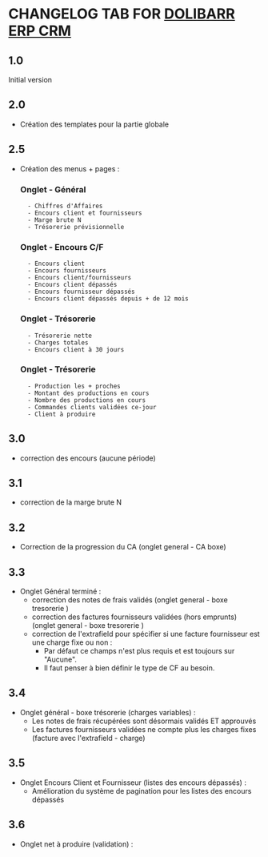 # CHANGELOG TAB FOR [DOLIBARR ERP CRM](https://www.dolibarr.org)

## 1.0

Initial version

## 2.0 

- Création des templates pour la partie globale 

## 2.5

- Création des menus + pages : 
    ### Onglet - Général
        - Chiffres d'Affaires
        - Encours client et fournisseurs
        - Marge brute N
        - Trésorerie prévisionnelle

    ### Onglet - Encours C/F
        - Encours client 
        - Encours fournisseurs
        - Encours client/fournisseurs
        - Encours client dépassés 
        - Encours fournisseur dépassés
        - Encours client dépassés depuis + de 12 mois

    ### Onglet - Trésorerie 
        - Trésorerie nette
        - Charges totales
        - Encours client à 30 jours

    ### Onglet - Trésorerie 
        - Production les + proches 
        - Montant des productions en cours
        - Nombre des productions en cours
        - Commandes clients validées ce-jour
        - Client à produire
        
## 3.0

- correction des encours (aucune période)

## 3.1 

- correction de la marge brute N

## 3.2 

- Correction de la progression du CA (onglet general - CA boxe)

## 3.3

- Onglet Général terminé : 
    - correction des notes de frais validés (onglet general - boxe tresorerie )
    - correction des factures fournisseurs validées (hors emprunts) (onglet general - boxe tresorerie )
    - correction de l'extrafield pour spécifier si une facture fournisseur est une charge fixe ou non : 
        - Par défaut ce champs n'est plus requis et est toujours sur "Aucune". 
        - Il faut penser à bien définir le type de CF au besoin. 

## 3.4

- Onglet général - boxe trésorerie (charges variables) : 
    - Les notes de frais récupérées sont désormais validés ET approuvés
    - Les factures fournisseurs validées ne compte plus les charges fixes (facture avec l'extrafield - charge)

## 3.5

- Onglet Encours Client et Fournisseur (listes des encours dépassés) : 
    - Amélioration du système de pagination pour les listes des encours dépassés

## 3.6

- Onglet net à produire (validation) : 
    
